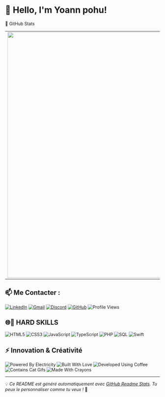 # 👋 Hello, I'm Yoann pohu!

🚀 GitHub Stats

<div align="center">
  <table>
    <tr>
      <td>
        <img src="https://github-readme-stats.vercel.app/api?username=Yoannpohu2&show_icons=true&theme=default&card_width=400" width="800px" />
      </td>
      <td>
        <img src="https://github-readme-stats.vercel.app/api/top-langs/?username=Yoannpohu2&layout=compact&theme=default&langs_count=8&card_width=400" width="800px" />
      </td>
    </tr>
  </table>
</div>

## 📫 Me Contacter :
[![LinkedIn](https://img.shields.io/badge/LinkedIn-0077B5?style=for-the-badge&logo=linkedin&logoColor=white)](https://www.linkedin.com/in/yoann-pohu-03b39b213/)
[![Gmail](https://img.shields.io/badge/Gmail-D14836?style=for-the-badge&logo=gmail&logoColor=white)](mailto:yoannpohu12@gmail.com)
[![Discord](https://img.shields.io/badge/Discord-5865F2?style=for-the-badge&logo=discord&logoColor=white)](https://discord.com/users/yoann2225)
[![GitHub](https://img.shields.io/badge/GitHub-181717?style=for-the-badge&logo=github&logoColor=white)](https://github.com/Yoannpohu2)
![Profile Views](https://komarev.com/ghpvc/?username=Yoannpohu2&color=blue)



## 🌐👀 HARD SKILLS
![HTML5](https://img.shields.io/badge/HTML5-E34F26?style=for-the-badge&logo=html5&logoColor=white)
![CSS3](https://img.shields.io/badge/CSS3-1572B6?style=for-the-badge&logo=css3&logoColor=white)
![JavaScript](https://img.shields.io/badge/JavaScript-F7DF1E?style=for-the-badge&logo=javascript&logoColor=black)
![TypeScript](https://img.shields.io/badge/TypeScript-3178C6?style=for-the-badge&logo=typescript&logoColor=white)
![PHP](https://img.shields.io/badge/PHP-777BB4?style=for-the-badge&logo=php&logoColor=white)
![SQL](https://img.shields.io/badge/SQL-003B57?style=for-the-badge&logo=mysql&logoColor=white)
![Swift](https://img.shields.io/badge/Swift-FA7343?style=for-the-badge&logo=swift&logoColor=white)




## ⚡ Innovation & Créativité
![Powered By Electricity](https://forthebadge.com/images/badges/powered-by-electricity.svg)
![Built With Love](https://forthebadge.com/images/badges/built-with-love.svg)
![Developed Using Coffee](https://forthebadge.com/images/badges/uses-brains.svg)
![Contains Cat Gifs](https://forthebadge.com/images/badges/contains-cat-gifs.svg)
![Made With Crayons](https://forthebadge.com/images/badges/made-with-crayons.svg)

---

💡 *Ce README est généré automatiquement avec [GitHub Readme Stats](https://github.com/anuraghazra/github-readme-stats). Tu peux le personnaliser comme tu veux !* 🚀
